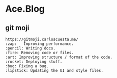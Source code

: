 # Ace.Blog

## git moji
    https://gitmoji.carloscuesta.me/ 
    :zap:   Improving performance.
    :pencil: Writing docs.
    :fire: Removing code or files.
    :art: Improving structure / format of the code.
    :rocket: Deploying stuff.
    :bug: Fixing a bug.
    :lipstick: Updating the UI and style files.